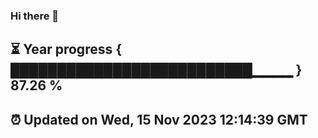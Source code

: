 ### Hi there 👋
⏳ Year progress { ██████████████████████████▁▁▁▁ } 87.26 %
---
⏰ Updated on Wed, 15 Nov 2023 12:14:39 GMT
---
